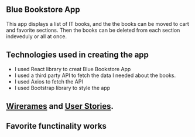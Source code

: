 <h2>Blue Bookstore App</h1>
<p>
This app displays a list of IT books, and the the books can be moved to cart and favorite sections. Then the books can be deleted from each section indeveduly or all at once.</p>

<h2>Technologies used in creating the app</h2>
<ul>
<li>I used React library to creat Blue Bookstore App</li>
<li>I used a third party API to fetch the data I needed about the books.</li>
<li>I used Axios to fetch the API</li>
<li>I used Bootstrap library to style the app</li>
</ul>

<h2><a href="./src/images" alt="image">Wirerames</a> and <a href="./UserStories.text" alt="image"> User Stories</a>.</h2>

<h2>Favorite functinality works</h2>
